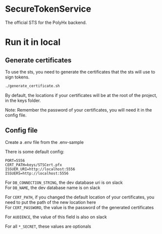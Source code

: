 # SecureTokenService
The official STS for the PolyHx backend.

# Run it in local
## Generate certificates

To use the sts, you need to generate the certificates that the sts will use to sign tokens.

```sh
./generate_certificate.sh
```

By default, the locations if your certificates will be at the root of the project, in the keys folder.

Note: Remember the password of your certificates, you will need it in the config file.

## Config file

Create a .env file from the .env-sample

There is some default config:
```
PORT=5556
CERT_PATH=keys/STSCert.pfx
ISSUER_URI=http://localhost:5556
ISSUERS=http://localhost:5556
```

For `DB_CONNECTION_STRING`, the dev database uri is on slack  
For `DB_NAME`, the dev database name is on slack

For `CERT_PATH`, if you changed the default location of your certificates, you need to put the path of the new location here   
For `CERT_PASSWORD`, the value is the password of the generated certificates 

For `AUDIENCE`, the value of this field is also on slack 

For all `*_SECRET`, these values are optionals 
